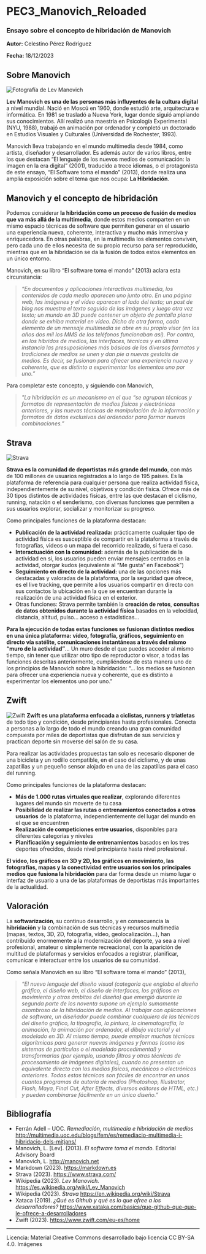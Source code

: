 # PEC3_Manovich_Reloaded
### Ensayo sobre el concepto de hibridación de Manovich

**Autor:** Celestino Pérez Rodríguez

**Fecha:** 18/12/2023

## Sobre Manovich
![Fotografía de Lev Manovich](https://upload.wikimedia.org/wikipedia/commons/thumb/9/93/Lev_Manovich_%E2%80%94_How_to_analyze_culture_using_social_networks.jpg/800px-Lev_Manovich_%E2%80%94_How_to_analyze_culture_using_social_networks.jpg)

**Lev Manovich es una de las personas más influyentes de la cultura digital** a nivel mundial. Nació en Moscú en 1960, donde estudió arte, arquitectura e informática. En 1981 se trasladó a Nueva York, lugar donde siguió ampliando sus conocimientos. Allí realizó una maestría en Psicología Experimental (NYU, 1988),  trabajó en animación por ordenador y completó un doctorado en Estudios Visuales y Culturales (Universidad de Rochester, 1993).

Manovich lleva trabajando en el mundo multimedia desde 1984, como artista, diseñador y desarrollador. Es además autor de varios libros, entre los que destacan “El lenguaje de los nuevos medios de comunicación: la imagen en la era digital” (2001), traducido a trece idiomas, o el protagonista de este ensayo, “El Software toma el mando” (2013), donde realiza una amplia exposición sobre el tema que nos ocupa: **La Hibridación**.

## Manovich y el concepto de hibridación
Podemos considerar **la hibridación como un proceso de fusión de medios que va más allá de la multimedia**, donde estos medios comparten en un mismo espacio técnicas de software que permiten generar en el usuario una experiencia nueva, coherente, interactiva y mucho más inmersiva y enriquecedora. En otras palabras, en la multimedia los elementos conviven, pero cada uno de ellos necesita de su propio recurso para ser reproducido, mientras que en la hibridación se da la fusión de todos estos elementos en un único entorno.

Manovich, en su libro “El software toma el mando” (2013) aclara esta circunstancia: 
> *“En documentos y aplicaciones interactivas multimedia, los contenidos de cada medio aparecen uno junto otro. En una página web, las imágenes y el vídeo aparecen al lado del texto; un post de blog nos muestra el texto seguido de las imágenes y luego otra vez texto; un mundo en 3D puede contener un objeto de pantalla plana donde se exhiba material en vídeo. Dicho de otra forma, cada elemento de un mensaje multimedia se abre en su propio visor (en los años dos mil los MMS de los teléfonos funcionaban así). Por contra, en los híbridos de medios, las interfaces, técnicas y en última instancia las presuposiciones más básicas de los diversos formatos y tradiciones de medios se unen y dan pie a nuevas gestalts de medios. Es decir, se fusionan para ofrecer una experiencia nueva y coherente, que es distinto a experimentar los elementos uno por uno.”*

Para completar este concepto, y siguiendo con Manovich, 
> *"La hibridación es un mecanismo en el que “se agrupan técnicas y formatos de representación de medios físicos y electrónicos anteriores, y las nuevas técnicas de manipulación de la información y formatos de datos exclusivos del ordenador para formar nuevas combinaciones.”*

## Strava
![Strava](https://upload.wikimedia.org/wikipedia/en/2/2e/Strava_cycling_screenshot.png)

**Strava es la comunidad de deportistas más grande del mundo**, con más de 100 millones de usuarios registrados a lo largo de 195 países. Es la plataforma de referencia para cualquier persona que realiza actividad física, independientemente de su nivel, objetivos y condición física. Ofrece más de 30 tipos distintos de actividades físicas, entre las que destacan el ciclismo, running, natación o el senderismo, con diversas funciones que permiten a sus usuarios explorar, socializar y monitorizar su progreso. 

Como principales funciones de la plataforma destacan:
- **Publicación de la actividad realizada:** prácticamente cualquier tipo de actividad física es susceptible de compartir en la plataforma a través de fotografías, videos o un mapa del recorrido realizado, si fuera el caso.
- **Interactuación con la comunidad:** además de la publicación de la actividad en si, los usuarios pueden enviar mensajes centrados en la actividad, otorgar kudos (equivalente al “Me gusta” en Facebook”)
- **Seguimiento en directo de la actividad:** una de las opciones más destacadas y valoradas de la plataforma, por la seguridad que ofrece, es el live tracking, que permite a los usuarios compartir en directo con sus contactos la ubicación en la que se encuentran durante la realización de una actividad física en el exterior.
- Otras funciones: Strava permite también la **creación de retos**, **consultas de datos obtenidos durante la actividad física** basados en la velocidad, distancia, altitud, pulso… acceso a estadísticas…

**Para la ejecución de todas estas funciones se fusionan distintos medios en una única plataforma: vídeo, fotografía, gráficos, seguimiento en directo vía satélite, comunicaciones instantáneas a través del mismo “muro de la actividad”**… Un muro desde el que puedes acceder al mismo tiempo, sin tener que utilizar otro tipo de reproductor o visor, a todas las funciones descritas anteriormente, cumpliéndose de esta manera uno de los principios de Manovich sobre la hibridación: “… los medios se fusionan para ofrecer una experiencia nueva y coherente, que es distinto a experimentar los elementos uno por uno.”

## Zwift
![Zwift](https://upload.wikimedia.org/wikipedia/commons/c/cd/Zwift_logo.png)
**Zwift es una plataforma enfocada a ciclistas, runners y triatletas** de todo tipo y condición, desde principiantes hasta profesionales. Conecta a personas a lo largo de todo el mundo creando una gran comunidad compuesta por miles de deportistas que disfrutan de sus servicios y practican deporte sin moverse del salón de su casa.

Para realizar las actividades propuestas tan solo es necesario disponer de una bicicleta y un rodillo compatible, en el caso del ciclismo, y de unas zapatillas y un pequeño sensor alojado en una de las zapatillas para el caso del running.

Como principales funciones de la plataforma destacan:
- **Más de 1.000 rutas virtuales que realizar**, explorando diferentes lugares del mundo sin moverte de tu casa
- **Posibilidad de realizar las rutas o entrenamientos conectados a otros usuarios** de la plataforma, independientemente del lugar del mundo en el que se encuentren
- **Realización de competiciones entre usuarios**, disponibles para diferentes categorías y niveles
- **Planificación y seguimiento de entrenamientos** basados en los tres deportes ofrecidos, desde nivel principiante hasta nivel profesional.

**El vídeo, los gráficos en 3D y 2D, los gráficos en movimiento, las fotografías, mapas y la conectividad entre usuarios son los principales medios que fusiona la hibridación** para dar forma desde un mismo lugar o interfaz de usuario a una de las plataformas de deportistas más importantes de la actualidad.

## Valoración
La **softwarización**, su continuo desarrollo, y en consecuencia la **hibridación** y la combinación de sus técnicas y recursos multimedia (mapas, textos, 3D, 2D, fotografía, vídeo, geolocalización…), han contribuido enormemente a la modernización del deporte, ya sea a nivel profesional, amateur o simplemente recreacional, con la aparición de multitud de plataformas y servicios enfocados a registrar, planificar, comunicar e interactuar entre los usuarios de su comunidad.

Como señala Manovich en su libro “El software toma el mando” (2013), 
> *“El nuevo lenguaje del diseño visual (categoría que engloba el diseño gráfico, el diseño web, el diseño de interfaces, los gráficos en movimiento y otros ámbitos del diseño) que emergió durante la segunda parte de los noventa supone un ejemplo sumamente asombroso de la hibridación de medios. Al trabajar con aplicaciones de software, un diseñador puede combinar cualquiera de las técnicas del diseño gráfico, la tipografía, la pintura, la cinematografía, la animación, la animación por ordenador, el dibujo vectorial y el modelado en 3D. Al mismo tiempo, puede emplear muchas técnicas algorítmicas para generar nuevas imágenes y formas (como los sistemas de partículas o el modelado procedimental) y transformarlas (por ejemplo, usando filtros y otras técnicas de procesamiento de imágenes digitales), cuando no presentan un equivalente directo con los medios físicos, mecánicos o electrónicos anteriores. Todas estas técnicas son fáciles de encontrar en unos cuantos programas de autoría de medios (Photoshop, Illustrator, Flash, Maya, Final Cut, After Effects, diversos editores de HTML, etc.) y pueden combinarse fácilmente en un único diseño.”*

## Bibliografía
- Ferrán Adell – UOC. *Remediación, multimedia e hibridación de medios* http://multimedia.uoc.edu/blogs/fem/es/remediacio-multimedia-i-hibridacio-dels-mitjans/
- Manovich, L. [Lev]. (2013). *El software toma el mando.* Editorial Advisory Board
- Manovich, L. http://manovich.net
- Markdown (2023). https://markdown.es
- Strava (2023). https://www.strava.com/
- Wikipedia (2023). *Lev Manovich.* https://es.wikipedia.org/wiki/Lev_Manovich
- Wikipedia (2023). *Strava* https://en.wikipedia.org/wiki/Strava
- Xataca (2019). *¿Qué es Github y qué es lo que ofree a los desarrolladores?* https://www.xataka.com/basics/que-github-que-que-le-ofrece-a-desarrolladores
- Zwift (2023). https://www.zwift.com/eu-es/home

----

Licencia: Material Creative Commons desarrollado bajo licencia CC BY-SA 4.0. Imágenes


